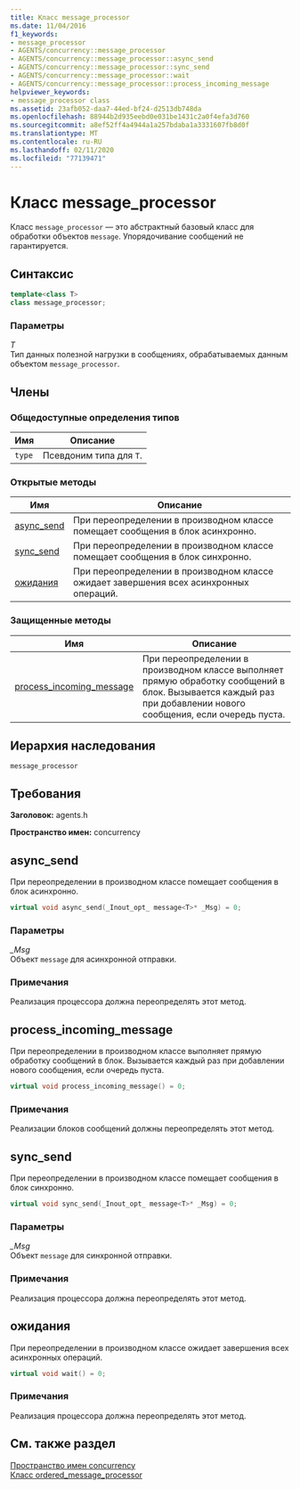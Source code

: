 ```yaml
---
title: Класс message_processor
ms.date: 11/04/2016
f1_keywords:
- message_processor
- AGENTS/concurrency::message_processor
- AGENTS/concurrency::message_processor::async_send
- AGENTS/concurrency::message_processor::sync_send
- AGENTS/concurrency::message_processor::wait
- AGENTS/concurrency::message_processor::process_incoming_message
helpviewer_keywords:
- message_processor class
ms.assetid: 23afb052-daa7-44ed-bf24-d2513db748da
ms.openlocfilehash: 88944b2d935eebd0e031be1431c2a0f4efa3d760
ms.sourcegitcommit: a8ef52ff4a4944a1a257bdaba1a3331607fb8d0f
ms.translationtype: MT
ms.contentlocale: ru-RU
ms.lasthandoff: 02/11/2020
ms.locfileid: "77139471"
---
```

# <a name="message_processor-class"></a>Класс message_processor

Класс `message_processor` — это абстрактный базовый класс для обработки объектов `message`. Упорядочивание сообщений не гарантируется.

## <a name="syntax"></a>Синтаксис

```cpp
template<class T>
class message_processor;
```

### <a name="parameters"></a>Параметры

*T*<br/>
Тип данных полезной нагрузки в сообщениях, обрабатываемых данным объектом `message_processor`.

## <a name="members"></a>Члены

### <a name="public-typedefs"></a>Общедоступные определения типов

|Имя|Описание|
|----------|-----------------|
|`type`|Псевдоним типа для `T`.|

### <a name="public-methods"></a>Открытые методы

|Имя|Описание|
|----------|-----------------|
|[async_send](#async_send)|При переопределении в производном классе помещает сообщения в блок асинхронно.|
|[sync_send](#sync_send)|При переопределении в производном классе помещает сообщения в блок синхронно.|
|[ожидания](#wait)|При переопределении в производном классе ожидает завершения всех асинхронных операций.|

### <a name="protected-methods"></a>Защищенные методы

|Имя|Описание|
|----------|-----------------|
|[process_incoming_message](#process_incoming_message)|При переопределении в производном классе выполняет прямую обработку сообщений в блок. Вызывается каждый раз при добавлении нового сообщения, если очередь пуста.|

## <a name="inheritance-hierarchy"></a>Иерархия наследования

`message_processor`

## <a name="requirements"></a>Требования

**Заголовок:** agents.h

**Пространство имен:** concurrency

## <a name="async_send"></a>async_send

При переопределении в производном классе помещает сообщения в блок асинхронно.

```cpp
virtual void async_send(_Inout_opt_ message<T>* _Msg) = 0;
```

### <a name="parameters"></a>Параметры

*_Msg*<br/>
Объект `message` для асинхронной отправки.

### <a name="remarks"></a>Примечания

Реализация процессора должна переопределять этот метод.

## <a name="process_incoming_message"></a>process_incoming_message

При переопределении в производном классе выполняет прямую обработку сообщений в блок. Вызывается каждый раз при добавлении нового сообщения, если очередь пуста.

```cpp
virtual void process_incoming_message() = 0;
```

### <a name="remarks"></a>Примечания

Реализации блоков сообщений должны переопределять этот метод.

## <a name="sync_send"></a>sync_send

При переопределении в производном классе помещает сообщения в блок синхронно.

```cpp
virtual void sync_send(_Inout_opt_ message<T>* _Msg) = 0;
```

### <a name="parameters"></a>Параметры

*_Msg*<br/>
Объект `message` для синхронной отправки.

### <a name="remarks"></a>Примечания

Реализация процессора должна переопределять этот метод.

## <a name="wait"></a>ожидания

При переопределении в производном классе ожидает завершения всех асинхронных операций.

```cpp
virtual void wait() = 0;
```

### <a name="remarks"></a>Примечания

Реализация процессора должна переопределять этот метод.

## <a name="see-also"></a>См. также раздел

[Пространство имен concurrency](concurrency-namespace.md)<br/>
[Класс ordered_message_processor](ordered-message-processor-class.md)

